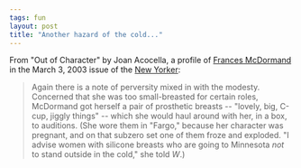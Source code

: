 ```yaml
---
tags: fun
layout: post
title: "Another hazard of the cold..."
---
```




From "Out of Character" by Joan Acocella, a profile of <a href="http://us.imdb.com/Name?McDormand,+Frances">Frances McDormand</a> in the March 3, 2003 issue of the <a href="http://www.newyorker.com/">New Yorker</a>:

<blockquote>Again there is a note of perversity mixed in with the modesty. Concerned that she was too small-breasted for certain roles, McDormand got herself a pair of prosthetic breasts -- "lovely, big, C-cup, jiggly things" -- which she would haul around with her, in a box, to auditions. (She wore them in "Fargo," because her character was pregnant, and on that subzero set one of them froze and exploded. "I advise women with silicone breasts who are going to Minnesota <i>not</i> to stand outside in the cold," she told <i>W</i>.)</blockquote>


